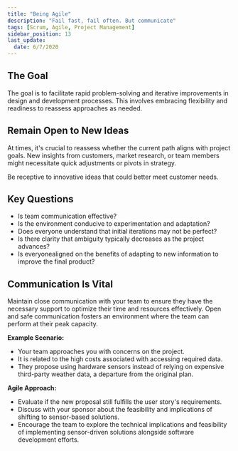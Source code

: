 ```yaml
---
title: "Being Agile"
description: "Fail fast, fail often. But communicate"
tags: [Scrum, Agile, Project Management]
sidebar_position: 13
last_update:
  date: 6/7/2020
---
```



## The Goal

The goal is to facilitate rapid problem-solving and iterative improvements in design and development processes. This involves embracing flexibility and readiness to reassess approaches as needed.

## Remain Open to New Ideas

At times, it's crucial to reassess whether the current path aligns with project goals. New insights from customers, market research, or team members might necessitate quick adjustments or pivots in strategy.

Be receptive to innovative ideas that could better meet customer needs.

## Key Questions

* Is team communication effective?
* Is the environment conducive to experimentation and adaptation?
* Does everyone understand that initial iterations may not be perfect?
* Is there clarity that ambiguity typically decreases as the project advances?
* Is everyonealigned on the benefits of adapting to new information to improve the final product?

## Communication Is Vital

Maintain close communication with your team to ensure they have the necessary support to optimize their time and resources effectively. Open and safe communication fosters an environment where the team can perform at their peak capacity.

**Example Scenario:**

- Your team approaches you with concerns on the project.
- It is related to the high costs associated with accessing required data. 
- They propose using hardware sensors instead of relying on expensive third-party weather data, a departure from the original plan.

**Agile Approach:**

- Evaluate if the new proposal still fulfills the user story's requirements.
- Discuss with your sponsor about the feasibility and implications of shifting to sensor-based solutions.
- Encourage the team to explore the technical implications and feasibility of implementing sensor-driven solutions alongside software development efforts.
